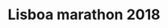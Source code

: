 ---
title: Lisboa marathon 2018
layout: single-sport-race
published: true
tags: race run running marathon 42k
thumb: lisboa-marathon.jpg
event:
  name: EDP Maratona de Lisboa
  location: Lisboa, Portugal
  type: marathon
  url: https://www.maratonaclubedeportugal.com/edp-lisbon-marathon/?lang=en
  date: '2018-10-14'
distance:
  name: half marathon
result:
  total: '3:26:22'
  rank:
    overall:
      place: 432 
      out_of: 3104
    gender:
      place: 403
      out_of: 2443
    age_group:
      place: 87
      out_of: 425
      ag_name: M30
activity_url: https://www.strava.com/activities/1904066373/embed/2f7162c8544f1baf7959e319083706849d71ed75
---